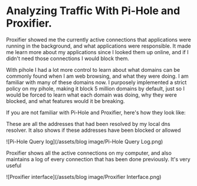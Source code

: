# Analyzing Traffic With Pi-Hole and Proxifier.

Proxifier showed me the currently active connections that applications were running in the background, and what applications were responsible. It made me learn more about my applications since I looked them up online, and if I didn't need those connections I would block them.

With pihole I had a lot more control to learn about what domains can be commonly found when I am web browsing, and what they were doing. I am familiar with many of these domains now. I purposely implemented a strict policy on my pihole, making it block 5 million domains by default, just so I would be forced to learn what each domain was doing, why they were blocked, and what features would it be breaking.

If you are not familiar with Pi-Hole and Proxifier, here's how they look like:

These are all the addresses that had been resolved by my local dns resolver. It also shows if these addresses have been blocked or allowed

![Pi-Hole Query log](/assets/blog image/Pi-Hole Query Log.png)

Proxifier shows all the active connections on my computer, and also maintains a log of every connection that has been done previously. It's very useful

![Proxifier interface](/assets/blog image/Proxifier Interface.png)
